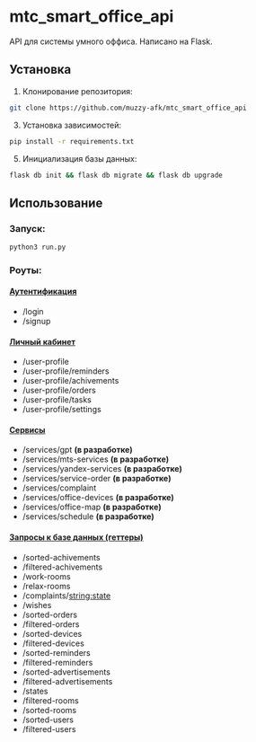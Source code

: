 # mtc_smart_office_api
API для системы умного оффиса. Написано на Flask.
## Установка
1. Клонирование репозитория:
```bash
git clone https://github.com/muzzy-afk/mtc_smart_office_api
```

3. Установка зависимостей:
```bash
pip install -r requirements.txt
```

5. Инициализация базы данных:
```bash
flask db init && flask db migrate && flask db upgrade
```
## Использование
### Запуск:
```bash
python3 run.py
```
### Роуты:
#### [Аутентификация](https://github.com/muzzy-afk/mtc_smart_office_api/blob/main/app/auth_routes.py)
* /login
* /signup

#### [Личный кабинет](https://github.com/muzzy-afk/mtc_smart_office_api/blob/main/app/user_profile_routes.py)
* /user-profile
* /user-profile/reminders
* /user-profile/achivements
* /user-profile/orders
* /user-profile/tasks
* /user-profile/settings

#### [Сервисы](https://github.com/muzzy-afk/mtc_smart_office_api/blob/main/app/main_page_routes.py)
* /services/gpt **(в разработке)**
* /services/mts-services **(в разработке)**
* /services/yandex-services **(в разработке)**
* /services/service-order **(в разработке)**
* /services/complaint
* /services/office-devices **(в разработке)**
* /services/office-map **(в разработке)**
* /services/schedule **(в разработке)**

#### [Запросы к базе данных (геттеры)](https://github.com/muzzy-afk/mtc_smart_office_api/blob/main/app/getter_routes.py)
* /sorted-achivements
* /filtered-achivements
* /work-rooms
* /relax-rooms
* /complaints/<string:state>
* /wishes
* /sorted-orders
* /filtered-orders
* /sorted-devices
* /filtered-devices
* /sorted-reminders
* /filtered-reminders
* /sorted-advertisements
* /filtered-advertisements
* /states
* /filtered-rooms
* /sorted-rooms
* /sorted-users
* /filtered-users
